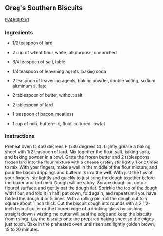 ## Greg's Southern Biscuits

[97460f92b1](http://allrecipes.com/recipe/gregs-southern-biscuits/)

### Ingredients

 - 1/2 teaspoon of lard

 - 2 cup of wheat flour, white, all-purpose, unenriched

 - 3/4 teaspoon of salt, table

 - 1/4 teaspoon of leavening agents, baking soda

 - 2 teaspoon of leavening agents, baking powder, double-acting, sodium aluminum sulfate

 - 2 tablespoon of butter, without salt

 - 2 tablespoon of lard

 - 1 teaspoon of bacon, meatless

 - 1 cup of milk, buttermilk, fluid, cultured, lowfat

### Instructions

Preheat oven to 450 degrees F (230 degrees C). Lightly grease a baking sheet with 1/2 teaspoon of lard. Mix together the flour, salt, baking soda, and baking powder in a bowl. Grate the frozen butter and 2 tablespoons frozen lard into the flour mixture with a cheese grater; stir lightly 1 or 2 times to mix. With your fingers, make a well in the middle of the flour mixture, and pour the bacon drippings and buttermilk into the well. With just the tips of your fingers, stir lightly and quickly to just bring the dough together before the butter and lard melt. Dough will be sticky. Scrape dough out onto a floured surface, and gently pat the dough flat. Sprinkle the top of the dough with flour, and fold it in half; pat down, fold again, and repeat until you have folded the dough 4 or 5 times. With a rolling pin, roll the dough out to a square about 1 inch thick. Cut the biscuit dough into rounds with a 2 1/2-inch biscuit cutter or the floured edge of a drinking glass by pushing straight down (twisting the cutter will seal the edge and keep the biscuits from rising). Lay the biscuits onto the prepared baking sheet so the edges just touch. Bake in the preheated oven until risen and lightly golden brown, 15 to 20 minutes.